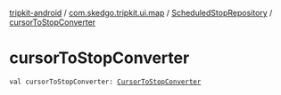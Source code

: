 [tripkit-android](../../index.md) / [com.skedgo.tripkit.ui.map](../index.md) / [ScheduledStopRepository](index.md) / [cursorToStopConverter](./cursor-to-stop-converter.md)

# cursorToStopConverter

`val cursorToStopConverter: `[`CursorToStopConverter`](../../com.skedgo.tripkit.ui.data/-cursor-to-stop-converter/index.md)